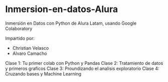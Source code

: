 # Inmersion-en-datos-Alura
Inmersión en Datos con Python de Alura Latam, usando Google Colaboratory

Impartido por:
- Christian Velasco
- Alvaro Camacho

Clase 1: Tu primer colab con Python y Pandas
Clase 2: Tratamiento de datos y primeros graficos
Clase 3: Proundizando el analisis exploratorio
Clase 4: Cruzando bases y Machine Learning



